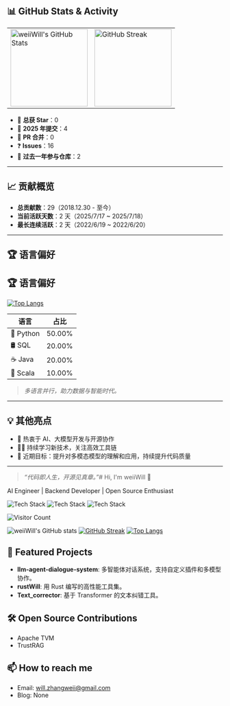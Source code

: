 ## 📊 GitHub Stats & Activity

<table>
  <tr>
    <td>
      <img src="https://github-readme-stats.vercel.app/api?username=weiiWill&show_icons=true&theme=tokyonight&hide=contribs,prs" alt="weiiWill's GitHub Stats" height="180px"/>
    </td>
    <td>
      <img src="https://streak-stats.demolab.com?user=weiiWill&theme=tokyonight" alt="GitHub Streak" height="180px"/>
    </td>
  </tr>
</table>

- 🌟 **总获 Star**：0
- 📝 **2025 年提交**：4
- 🔀 **PR 合并**：0
- ❓ **Issues**：16
- 💪 **过去一年参与仓库**：2

---

## 📈 贡献概览

- **总贡献数**：29（2018.12.30 - 至今）
- **当前活跃天数**：2 天（2025/7/17 ~ 2025/7/18）
- **最长连续活跃**：2 天（2022/6/19 ~ 2022/6/20）

---

## 🏆 语言偏好

## 🏆 语言偏好

[![Top Langs](https://github-readme-stats.vercel.app/api/top-langs/?username=weiiWill&layout=compact&theme=tokyonight)](https://github.com/anuraghazra/github-readme-stats)

| 语言   | 占比    |
| ------ | ------- |
| 🐍 Python | 50.00% |
| 🛢️ SQL    | 20.00% |
| ☕ Java   | 20.00% |
| 🔷 Scala | 10.00% |

> *多语言并行，助力数据与智能时代。*
---

## 💡 其他亮点

- 🚀 热衷于 AI、大模型开发与开源协作
- 🧑‍💻 持续学习新技术，关注高效工具链
- 🌱 近期目标：提升对多模态模型的理解和应用，持续提升代码质量

---

> *“代码即人生，开源见真章。”*# Hi, I'm weiiWill 👋

AI Engineer | Backend Developer | Open Source Enthusiast

![Tech Stack](https://img.shields.io/badge/-Python-3776AB?style=flat-square&logo=python)
![Tech Stack](https://img.shields.io/badge/-Rust-000000?style=flat-square&logo=rust)
![Tech Stack](https://img.shields.io/badge/-Docker-2496ED?style=flat-square&logo=docker)

![Visitor Count](https://komarev.com/ghpvc/?username=weiiWill&label=Profile%20views&color=0e75b6&style=flat)

![weiiWill's GitHub stats](https://github-readme-stats.vercel.app/api?username=weiiWill&show_icons=true&theme=tokyonight)
[![GitHub Streak](https://streak-stats.demolab.com?user=weiiWill&theme=tokyonight)](https://git.io/streak-stats)
[![Top Langs](https://github-readme-stats.vercel.app/api/top-langs/?username=weiiWill&layout=compact&theme=tokyonight)](https://github.com/anuraghazra/github-readme-stats)

## 🚀 Featured Projects

- **llm-agent-dialogue-system**: 多智能体对话系统，支持自定义插件和多模型协作。
- **rustWill**: 用 Rust 编写的高性能工具集。
- **Text_corrector**: 基于 Transformer 的文本纠错工具。

## 🛠️ Open Source Contributions

- Apache TVM
- TrustRAG

## 📫 How to reach me

- Email: will.zhangweii@gmail.com
- Blog: None
